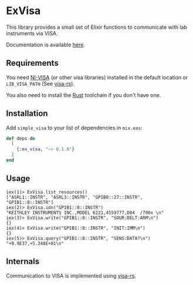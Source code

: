 # ExVisa

This library provides a small set of Elixir functions to communicate with lab instruments via VISA.

Documentation is available [here](https://hexdocs.pm/ex_visa/ExVisa.html).
## Requirements
You need [NI-VISA](https://www.ni.com/en-us/support/downloads/drivers/download.ni-visa.html#460225) (or other visa libraries) installed in the default location or `LIB_VISA_PATH` (See [visa-rs](https://github.com/TsuITOAR/visa-rs)).

You also need to install the [Rust](https://www.rust-lang.org/tools/install) toolchain if you don't have one.

## Installation

Add `simple_visa` to your list of dependencies in `mix.exs`:

```elixir
def deps do
  [
    {:ex_visa, "~> 0.1.0"}
  ]
end
```

## Usage
```
iex(1)> ExVisa.list_resources()
["ASRL1::INSTR", "ASRL3::INSTR", "GPIB0::27::INSTR", "GPIB1::8::INSTR"]
iex(2)> ExVisa.idn("GPIB1::8::INSTR")
"KEITHLEY INSTRUMENTS INC.,MODEL 6221,4559777,D04  /700x \n"
iex(3)> ExVisa.write("GPIB1::8::INSTR", "SOUR:DELT:ARM\n")
{}
iex(4)> ExVisa.write("GPIB1::8::INSTR", "INIT:IMM\n")
{}
iex(5)> ExVisa.query("GPIB1::8::INSTR", "SENS:DATA?\n")
"+9.9E37,+5.248E+01\n"
```

## Internals
Communication to VISA is implemented using [visa-rs](https://github.com/TsuITOAR/visa-rs).